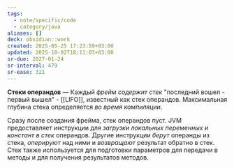 ```yaml
---
tags:
  - note/specific/code
  - category/java
aliases: []
deck: obsidian::work
created: 2025-05-25 17:23:59+03:00
updated: 2025-10-02T18:11:03+03:00
sr-due: 2027-01-24
sr-interval: 479
sr-ease: 321
---
```


**Стеки операндов**
—
Каждый *фрейм содержит стек* "последний вошел - первый вышел" - [[LIFO]], известный как стек операндов. Максимальная глубина стека определяется *во время компиляции*.

Сразу после создания фрейма, стек операндов пуст. JVM предоставляет инструкции для *загрузки локальных переменных и констант в стек* операндов. Другие инструкции *берут* операнды из стека, *оперируют* над ними и *возвращают* результат обратно в стек. Стек также используется для подготовки параметров для передачи в методы и для получения результатов методов.
